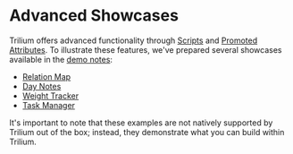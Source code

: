 # Advanced Showcases
Trilium offers advanced functionality through [Scripts](../Scripting.md) and [Promoted Attributes](Attributes/Promoted%20Attributes.md). To illustrate these features, we've prepared several showcases available in the [demo notes](Database.md):

*   [Relation Map](../Note%20Types/Relation%20Map.md)
*   [Day Notes](Advanced%20Showcases/Day%20Notes.md)
*   [Weight Tracker](Advanced%20Showcases/Weight%20Tracker.md)
*   [Task Manager](Advanced%20Showcases/Task%20Manager.md)

It's important to note that these examples are not natively supported by Trilium out of the box; instead, they demonstrate what you can build within Trilium.